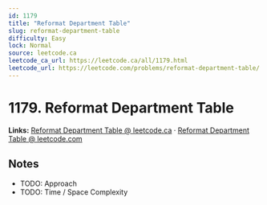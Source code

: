 ```yaml
--- 
id: 1179
title: "Reformat Department Table"
slug: reformat-department-table
difficulty: Easy
lock: Normal
source: leetcode.ca
leetcode_ca_url: https://leetcode.ca/all/1179.html
leetcode_url: https://leetcode.com/problems/reformat-department-table/
---
```


# 1179. Reformat Department Table

**Links:** [Reformat Department Table @ leetcode.ca](https://leetcode.ca/all/1179.html) · [Reformat Department Table @ leetcode.com](https://leetcode.com/problems/reformat-department-table/)

## Notes
- TODO: Approach
- TODO: Time / Space Complexity
